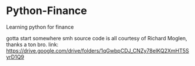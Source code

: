 # Python-Finance
Learning python for finance

gotta start somewhere smh
source code is all courtesy of Richard Moglen, thanks a ton bro.
link: https://drive.google.com/drive/folders/1qGwbpCDJ_CNZy78eIKQ2XmHT5SyrD1Q9
